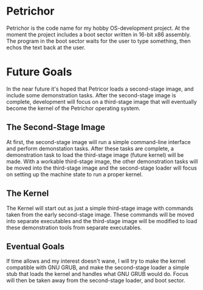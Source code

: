 # Petrichor

Petrichor is the code name for my hobby OS-development project. At the moment
the project includes a boot sector written in 16-bit x86 assembly. The program
in the boot sector waits for the user to type something, then echos the text
back at the user.

# Future Goals

In the near future it's hoped that Petricor loads a second-stage image, and
include some demonstration tasks. After the second-stage image is complete,
development will focus on a third-stage image that will eventually become
the kernel of the Petrichor operating system.

## The Second-Stage Image

At first, the second-stage image will run a simple command-line interface
and perform demonstation tasks. After these tasks are complete, a demonstration
task to load the third-stage image (future kernel) will be made. With a workable
third-stage image, the other demonstration tasks will be moved into the
third-stage image and the second-stage loader will focus on setting up the machine state to run a proper kernel.

## The Kernel

The Kernel will start out as just a simple third-stage image with commands
taken from the early second-stage image. These commands will be moved into
separate executables and the third-stage image will be modified to load these
demonstration tools from separate executables.

## Eventual Goals

If time allows and my interest doesn't wane, I will try to make the kernel
compatible with GNU GRUB, and make the second-stage loader a simple stub that
loads the kernel and handles what GNU GRUB would do. Focus will then be taken
away from the second-stage loader, and boot sector.